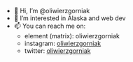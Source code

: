 - 👋 Hi, I’m @oliwierzgorniak
- 👀 I’m interested in Alaska and web dev
- 📫 You can reach me on:
  - element (matrix): oliwierzgorniak
  - instagram: [oliwierzgorniak](https://instagram.com/oliwierzgorniak)
  - twitter: [oliwierzgorniak](https://twitter.com/oliwierzgorniak)

